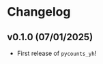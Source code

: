 # Changelog

<!--next-version-placeholder-->

## v0.1.0 (07/01/2025)

- First release of `pycounts_yh`!